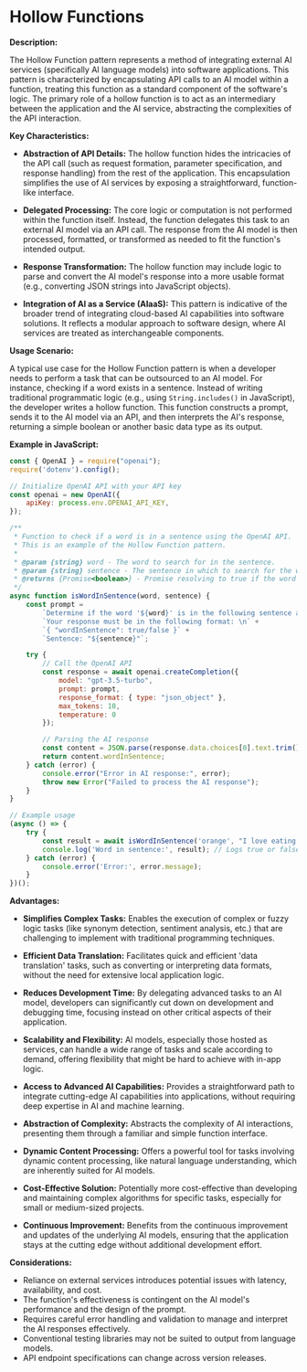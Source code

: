# Hollow Functions

**Description:**

The Hollow Function pattern represents a method of integrating external AI services (specifically AI language models) into software applications. This pattern is characterized by encapsulating API calls to an AI model within a function, treating this function as a standard component of the software's logic. The primary role of a hollow function is to act as an intermediary between the application and the AI service, abstracting the complexities of the API interaction.

**Key Characteristics:**

- **Abstraction of API Details:** The hollow function hides the intricacies of the API call (such as request formation, parameter specification, and response handling) from the rest of the application. This encapsulation simplifies the use of AI services by exposing a straightforward, function-like interface.

- **Delegated Processing:** The core logic or computation is not performed within the function itself. Instead, the function delegates this task to an external AI model via an API call. The response from the AI model is then processed, formatted, or transformed as needed to fit the function's intended output.

- **Response Transformation:** The hollow function may include logic to parse and convert the AI model's response into a more usable format (e.g., converting JSON strings into JavaScript objects).

- **Integration of AI as a Service (AIaaS):** This pattern is indicative of the broader trend of integrating cloud-based AI capabilities into software solutions. It reflects a modular approach to software design, where AI services are treated as interchangeable components.

**Usage Scenario:**

A typical use case for the Hollow Function pattern is when a developer needs to perform a task that can be outsourced to an AI model. For instance, checking if a word exists in a sentence. Instead of writing traditional programmatic logic (e.g., using `String.includes()` in JavaScript), the developer writes a hollow function. This function constructs a prompt, sends it to the AI model via an API, and then interprets the AI's response, returning a simple boolean or another basic data type as its output.

**Example in JavaScript:**

```javascript
const { OpenAI } = require("openai");
require('dotenv').config();

// Initialize OpenAI API with your API key
const openai = new OpenAI({
    apiKey: process.env.OPENAI_API_KEY,
});

/**
 * Function to check if a word is in a sentence using the OpenAI API.
 * This is an example of the Hollow Function pattern.
 *
 * @param {string} word - The word to search for in the sentence.
 * @param {string} sentence - The sentence in which to search for the word.
 * @returns {Promise<boolean>} - Promise resolving to true if the word is in the sentence, false otherwise.
 */
async function isWordInSentence(word, sentence) {
    const prompt = 
        `Determine if the word '${word}' is in the following sentence and respond in JSON format: \n` +
        `Your response must be in the following format: \n` +
        `{ "wordInSentence": true/false }` +
        `Sentence: "${sentence}"`;

    try {
        // Call the OpenAI API
        const response = await openai.createCompletion({
            model: "gpt-3.5-turbo", 
            prompt: prompt,
            response_format: { type: "json_object" },
            max_tokens: 10,
            temperature: 0
        });

        // Parsing the AI response
        const content = JSON.parse(response.data.choices[0].text.trim());
        return content.wordInSentence;
    } catch (error) {
        console.error("Error in AI response:", error);
        throw new Error("Failed to process the AI response");
    }
}

// Example usage
(async () => {
    try {
        const result = await isWordInSentence('orange', "I love eating oranges.");
        console.log('Word in sentence:', result); // Logs true or false
    } catch (error) {
        console.error('Error:', error.message);
    }
})();
```

**Advantages:**

- **Simplifies Complex Tasks:** Enables the execution of complex or fuzzy logic tasks (like synonym detection, sentiment analysis, etc.) that are challenging to implement with traditional programming techniques.

- **Efficient Data Translation:** Facilitates quick and efficient 'data translation' tasks, such as converting or interpreting data formats, without the need for extensive local application logic.

- **Reduces Development Time:** By delegating advanced tasks to an AI model, developers can significantly cut down on development and debugging time, focusing instead on other critical aspects of their application.

- **Scalability and Flexibility:** AI models, especially those hosted as services, can handle a wide range of tasks and scale according to demand, offering flexibility that might be hard to achieve with in-app logic.

- **Access to Advanced AI Capabilities:** Provides a straightforward path to integrate cutting-edge AI capabilities into applications, without requiring deep expertise in AI and machine learning.

- **Abstraction of Complexity:** Abstracts the complexity of AI interactions, presenting them through a familiar and simple function interface.

- **Dynamic Content Processing:** Offers a powerful tool for tasks involving dynamic content processing, like natural language understanding, which are inherently suited for AI models.

- **Cost-Effective Solution:** Potentially more cost-effective than developing and maintaining complex algorithms for specific tasks, especially for small or medium-sized projects.

- **Continuous Improvement:** Benefits from the continuous improvement and updates of the underlying AI models, ensuring that the application stays at the cutting edge without additional development effort.

**Considerations:**

- Reliance on external services introduces potential issues with latency, availability, and cost.
- The function's effectiveness is contingent on the AI model's performance and the design of the prompt.
- Requires careful error handling and validation to manage and interpret the AI responses effectively.
- Conventional testing libraries may not be suited to output from language models.
- API endpoint specifications can change across version releases. 
